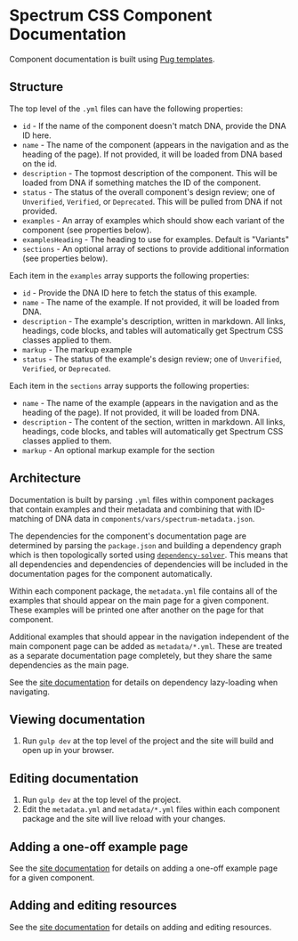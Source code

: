 # Spectrum CSS Component Documentation

Component documentation is built using [Pug templates](https://pugjs.org/api/getting-started.html).

## Structure

The top level of the `.yml` files can have the following properties:

* `id` - If the name of the component doesn't match DNA, provide the DNA ID here.
* `name` - The name of the component (appears in the navigation and as the heading of the page). If not provided, it will be loaded from DNA based on the id.
* `description` - The topmost description of the component. This will be loaded from DNA if something matches the ID of the component.
* `status` - The status of the overall component's design review; one of `Unverified`, `Verified`, or `Deprecated`. This will be pulled from DNA if not provided.
* `examples` - An array of examples which should show each variant of the component (see properties below).
* `examplesHeading` - The heading to use for examples. Default is "Variants"
* `sections` - An optional array of sections to provide additional information (see properties below).

Each item in the `examples` array supports the following properties:

* `id` - Provide the DNA ID here to fetch the status of this example.
* `name` - The name of the example. If not provided, it will be loaded from DNA.
* `description` - The example's description, written in markdown. All links, headings, code blocks, and tables will automatically get Spectrum CSS classes applied to them.
* `markup` - The markup example
* `status` - The status of the example's design review; one of `Unverified`, `Verified`, or `Deprecated`.

Each item in the `sections` array supports the following properties:

* `name` - The name of the example (appears in the navigation and as the heading of the page). If not provided, it will be loaded from DNA.
* `description` - The content of the section, written in markdown. All links, headings, code blocks, and tables will automatically get Spectrum CSS classes applied to them.
* `markup` - An optional markup example for the section

## Architecture

Documentation is built by parsing `.yml` files within component packages that contain examples and their metadata and combining that with ID-matching of DNA data in `components/vars/spectrum-metadata.json`.

The dependencies for the component's documentation page are determined by parsing the `package.json` and building a dependency graph which is then topologically sorted using [`dependency-solver`](https://www.npmjs.com/package/dependency-solver). This means that all dependencies and dependencies of dependencies will be included in the documentation pages for the component automatically.

Within each component package, the `metadata.yml` file contains all of the examples that should appear on the main page for a given component. These examples will be printed one after another on the page for that component.

Additional examples that should appear in the navigation independent of the main component page can be added as `metadata/*.yml`. These are treated as a separate documentation page completely, but they share the same dependencies as the main page.

See the [site documentation](../site/README.md) for details on dependency lazy-loading when navigating.

## Viewing documentation

1. Run `gulp dev` at the top level of the project and the site will build and open up in your browser.

## Editing documentation

1. Run `gulp dev` at the top level of the project.
2. Edit the `metadata.yml` and `metadata/*.yml` files within each component package and the site will live reload with your changes.

## Adding a one-off example page

See the [site documentation](../site/README.md) for details on adding a one-off example page for a given component.

## Adding and editing resources

See the [site documentation](../site/README.md) for details on adding and editing resources.
